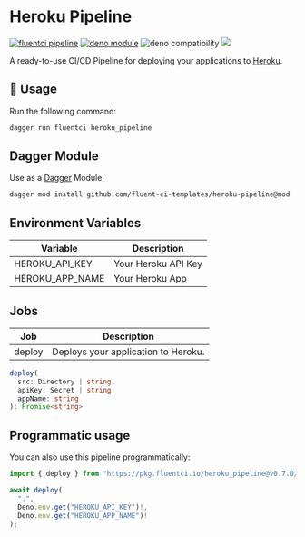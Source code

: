 # Heroku Pipeline

[![fluentci pipeline](https://img.shields.io/badge/dynamic/json?label=pkg.fluentci.io&labelColor=%23000&color=%23460cf1&url=https%3A%2F%2Fapi.fluentci.io%2Fv1%2Fpipeline%2Fheroku_pipeline&query=%24.version)](https://pkg.fluentci.io/heroku_pipeline)
[![deno module](https://shield.deno.dev/x/heroku_pipeline)](https://deno.land/x/heroku_pipeline)
![deno compatibility](https://shield.deno.dev/deno/^1.37)
[![](https://img.shields.io/codecov/c/gh/fluent-ci-templates/heroku-pipeline)](https://codecov.io/gh/fluent-ci-templates/heroku-pipeline)

A ready-to-use CI/CD Pipeline for deploying your applications to [Heroku](https://www.heroku.com).

## 🚀 Usage

Run the following command:

```bash
dagger run fluentci heroku_pipeline
```

## Dagger Module

Use as a [Dagger](https://dagger.io) Module:

```bash
dagger mod install github.com/fluent-ci-templates/heroku-pipeline@mod
```

## Environment Variables

| Variable        | Description         |
|-----------------|---------------------|
| HEROKU_API_KEY  | Your Heroku API Key |
| HEROKU_APP_NAME | Your Heroku App     |

## Jobs

| Job     | Description                       |
|---------|-----------------------------------|
| deploy  | Deploys your application to Heroku. |

```typescript
deploy(
  src: Directory | string,
  apiKey: Secret | string,
  appName: string
): Promise<string>
```

## Programmatic usage

You can also use this pipeline programmatically:

```typescript
import { deploy } from "https://pkg.fluentci.io/heroku_pipeline@v0.7.0/mod.ts";

await deploy(
  ".", 
  Deno.env.get("HEROKU_API_KEY")!, 
  Deno.env.get("HEROKU_APP_NAME")!
);
```

